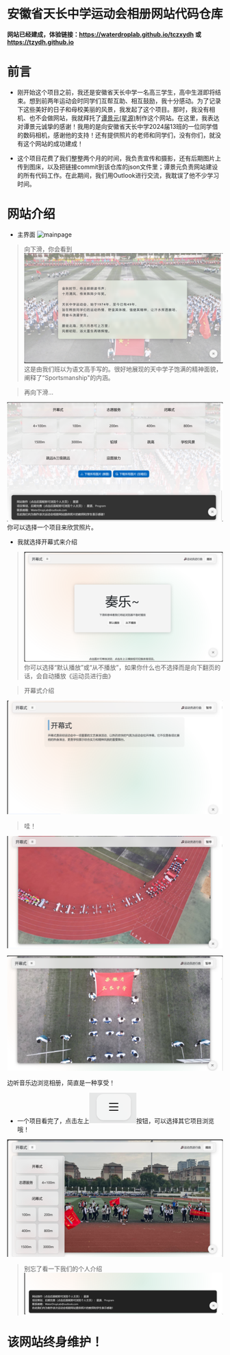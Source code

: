 # 安徽省天长中学运动会相册网站代码仓库
**网站已经建成，体验链接：https://waterdroplab.github.io/tczxydh 或 https://tzydh.github.io**

# 前言

- 刚开始这个项目之前，我还是安徽省天长中学一名高三学生，高中生涯即将结束。想到前两年运动会时同学们互帮互助、相互鼓励，我十分感动。为了记录下这些美好的日子和母校美丽的风景，我发起了这个项目。那时，我没有相机、也不会做网站，我就拜托了[谭景元(星源)](https://github.com/tjy-gitnub)制作这个网站。在这里，我表达对谭景元诚挚的感谢！我用的是向安徽省天长中学2024届13班的一位同学借的数码相机，感谢他的支持！还有提供照片的老师和同学们，没有你们，就没有这个网站的成功建成！

- 这个项目花费了我们整整两个月的时间，我负责宣传和摄影，还有后期图片上传到图床，以及把链接commit到该仓库的json文件里；谭景元负责网站建设的所有代码工作。在此期间，我们用Outlook进行交流，我耽误了他不少学习时间。

# 网站介绍

- 主界面
![mainpage](Readme/mainpage.png)

>向下滑，你会看到
![alt text](Readme/maintext.png)
这是由我们班以为语文高手写的。很好地展现的天中学子饱满的精神面貌，阐释了“Sportsmanship"的内涵。

> 再向下滑...

![alt text](Readme/mainchioce.png)
你可以选择一个项目来欣赏照片。


- 我就选择开幕式来介绍

> ![alt text](Readme/open-ceremony-music.png)
你可以选择“默认播放”或“从不播放”，如果你什么也不选择而是向下翻页的话，会自动播放《运动员进行曲》

> 开幕式介绍

![alt text](Readme/introduction.png)

> 哇！

![alt text](Readme/1.png)

![alt text](Readme/image-1.png)

边听音乐边浏览相册，简直是一种享受！

- 一个项目看完了，点击左上![alt text](Readme/menu.png)按钮，可以选择其它项目浏览哦！

![alt text](Readme/finish.png)

> 别忘了看一下我们的个人介绍
![alt text](Readme/foot.png)

# 该网站终身维护！
